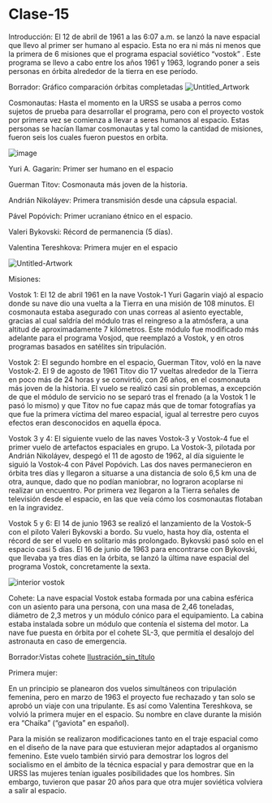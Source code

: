 # Clase-15

Introducción:
El 12 de abril de 1961 a las 6:07 a.m. se lanzó la nave espacial que llevo al primer ser humano al espacio. Esta no era ni más ni menos que la primera de 6 misiones que el programa espacial soviético “vostok” . Este programa se llevo a cabo entre los años 1961 y 1963, logrando poner a seis personas en órbita alrededor de la tierra en ese período.

Borrador: Gráfico comparación órbitas completadas
![Untitled_Artwork](https://user-images.githubusercontent.com/112445758/200347943-dc8db88e-cc79-4e8c-bb3a-07d7308fca07.png)

Cosmonautas:
Hasta el momento en la URSS se usaba a perros como sujetos de prueba para desarrollar el programa, pero con el proyecto vostok por primera vez se comienza a llevar a seres humanos al espacio. Estas personas se hacían llamar cosmonautas y tal como la cantidad de misiones, fueron seis los cuales fueron puestos en orbita.

![image](https://user-images.githubusercontent.com/110859946/201732723-841e835d-cdec-430e-86b5-70cdf9645259.jpeg)


Yuri A. Gagarin: Primer ser humano en el espacio

Guerman Titov: Cosmonauta más joven de la historia.

Andrián Nikoláyev: Primera transmisión desde una cápsula espacial.

Pável Popóvich: Primer ucraniano étnico en el espacio.

Valeri Bykovski: Récord de permanencia (5 días). 

Valentina Tereshkova: Primera mujer en el espacio

![Untitled-Artwork](https://user-images.githubusercontent.com/110845873/201700833-b27c66b4-9299-405b-90e4-bce58103cbbb.jpg)

Misiones:

Vostok 1:
El 12 de abril 1961 en la nave Vostok-1 Yuri Gagarin viajó al espacio donde su nave dio una vuelta a la Tierra en una misión de 108 minutos.
El cosmonauta estaba asegurado con unas correas al asiento eyectable, gracias al cual saldría del módulo tras el reingreso a la atmósfera, a una altitud de aproximadamente 7 kilómetros. Este módulo fue modificado más adelante para el programa Vosjod, que reemplazó a Vostok, y en otros programas basados en satélites sin tripulación.

Vostok 2:
El segundo hombre en el espacio, Guerman Titov, voló en la nave Vostok-2. El 9 de agosto de 1961 Titov dio 17 vueltas alrededor de la Tierra en poco más de 24 horas y se convirtió, con 26 años, en el cosmonauta más joven de la historia.
El vuelo se realizó casi sin problemas, a excepción de que el módulo de servicio no se separó tras el frenado (a la Vostok 1 le pasó lo mismo) y que Titov no fue capaz más que de tomar fotografías ya que fue la primera víctima del mareo espacial, igual al terrestre pero cuyos efectos eran desconocidos en aquella época.

Vostok 3 y 4:
El siguiente vuelo de las naves Vostok-3 y Vostok-4 fue el primer vuelo de artefactos espaciales en grupo. La Vostok-3, pilotada por Andrián Nikoláyev, despegó el 11 de agosto de 1962, al día siguiente le siguió la Vostok-4 con Pável Popóvich.
Las dos naves permanecieron en órbita tres días y llegaron a situarse a una distancia de solo 6,5 km una de otra, aunque, dado que no podían maniobrar, no lograron acoplarse ni realizar un encuentro.
Por primera vez llegaron a la Tierra señales de televisión desde el espacio, en las que veía cómo los cosmonautas flotaban en la ingravidez.

Vostok 5 y 6:
El 14 de junio 1963 se realizó el lanzamiento de la Vostok-5 con el piloto Valeri Bykovski a bordo. Su vuelo, hasta hoy día, ostenta el récord de ser el vuelo en solitario más prolongado. Bykovski pasó solo en el espacio casi 5 días.
El 16 de junio de 1963 para encontrarse con Bykovski, que llevaba ya tres días en la órbita, se lanzó la última nave espacial del programa Vostok, concretamente la sexta.

![interior vostok](https://user-images.githubusercontent.com/110845873/201699332-1665f6a2-8e98-4c3d-a574-c7ff08f006bf.jpg)

Cohete:
La nave espacial Vostok estaba formada por una cabina esférica con un asiento para una persona, con una masa de 2,46 toneladas, diámetro de 2,3 metros y un módulo
cónico para el equipamiento. La cabina estaba instalada sobre un módulo que contenía el sistema del motor. La nave fue puesta en órbita por el cohete SL-3, que permitía el desalojo del astronauta en caso de emergencia.



Borrador:Vistas cohete 
[Ilustración_sin_título](https://user-images.githubusercontent.com/112445758/200453832-5d4815a4-d257-45e8-a00e-024a377dccb6.jpg)



Primera mujer:

En un principio se planearon dos vuelos simultáneos con tripulación femenina, pero en marzo de 1963 el proyecto fue rechazado y tan solo se aprobó un viaje con una tripulante. Es así como Valentina Tereshkova, se volvió la primera mujer en el espacio. Su nombre en clave durante la misión era “Chaika” (“gaviota” en español). 

Para la misión se realizaron modificaciones tanto en el traje espacial como en el diseño de la nave para que estuvieran mejor adaptados al organismo femenino. Este vuelo también sirvió para demostrar los logros del socialismo en el ámbito de la técnica espacial y para demostrar que en la URSS las mujeres tenían iguales posibilidades que los hombres. Sin embargo, tuvieron que pasar 20 años para que otra mujer soviética volviera a salir al espacio. 
